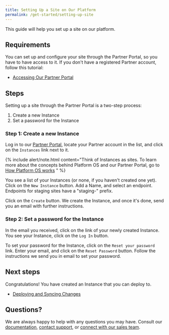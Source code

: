 ```yaml
---
title: Setting Up a Site on Our Platform 
permalink: /get-started/setting-up-site
---
```


This guide will help you set up a site on our platform.

## Requirements

You can set up and configure your site through the Partner Portal, so you have to have access to it. If you don't have a registered Partner account, follow this tutorial:

* [Accessing Our Partner Portal]()

## Steps

Setting up a site through the Partner Portal is a two-step process:

1.  Create a new Instance
2.  Set a password for the Instance

### Step 1: Create a new Instance

Log in to our [Partner Portal](http://portal.apps.near-me.com), locate your Partner account in the list, and click on the `Instances` link next to it.

{% include alert/note.html content="Think of Instances as sites. To learn more about the concepts behind Platform OS and our Partner Portal, go to [How Platform OS works]() " %}

You see a list of your Instances (or none, if you haven't created one yet). Click on the `New Instance` button.
Add a Name, and select an endpoint. Endpoints for staging sites have a "staging-" prefix.

Click on the `Create` button. We create the Instance, and once it's done, send you an email with further instructions.

### Step 2: Set a password for the Instance

In the email you received, click on the link of your newly created Instance. You see your Instance, click on the `Log In` button.

To set your password for the Instance, click on the `Reset your password` link. Enter your email, and click on the `Reset Password` button. Follow the instructions we send you in email to set your password.

## Next steps

Congratulations! You have created an Instance that you can deploy to.

* [Deploying and Syncing Changes]()

## Questions?

We are always happy to help with any questions you may have. Consult our [documentation](), [contact support](), or [connect with our sales team]().
